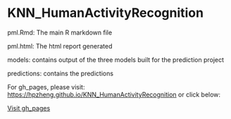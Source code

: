 # KNN\_HumanActivityRecognition


pml.Rmd: The main R markdown file

pml.html: The html report generated

models: contains output of the three models built for the prediction project

predictions: contains the predictions

For gh\_pages, please visit: https://hpzheng.github.io/KNN_HumanActivityRecognition
or click below:

[Visit gh\_pages](https://hpzheng.github.io/KNN_HumanActivityRecognition)
